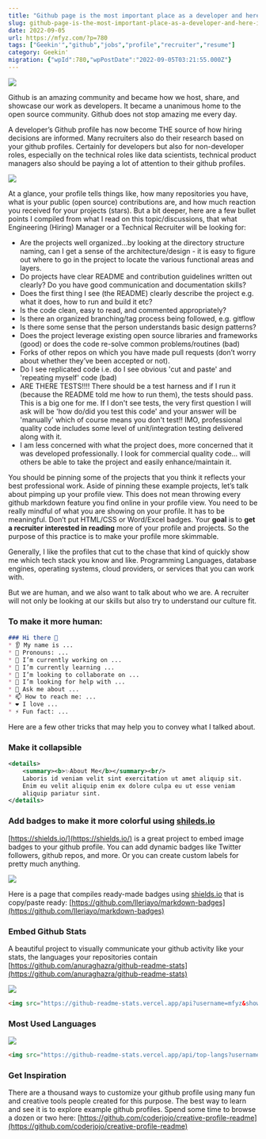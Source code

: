 ```yaml
---
title: "Github page is the most important place as a developer and here is why it is so important"
slug: github-page-is-the-most-important-place-as-a-developer-and-here-is-why-it-is-so-important
date: 2022-09-05
url: https://mfyz.com/?p=780
tags: ["Geekin'","github","jobs","profile","recruiter","resume"]
category: Geekin'
migration: {"wpId":780,"wpPostDate":"2022-09-05T03:21:55.000Z"}
---
```


![](/images/archive/en/2022/09/Why-github-profile-is-so-important-as-dev.jpg)

Github is an amazing community and became how we host, share, and showcase our work as developers. It became a unanimous home to the open source community. Github does not stop amazing me every day.

A developer’s Github profile has now become THE source of how hiring decisions are informed. Many recruiters also do their research based on your github profiles. Certainly for developers but also for non-developer roles, especially on the technical roles like data scientists, technical product managers also should be paying a lot of attention to their github profiles.

![](/images/archive/en/2022/09/Screenshot-2022-07-02-06.36.01-1600x1058.jpg)

At a glance, your profile tells things like, how many repositories you have, what is your public (open source) contributions are, and how much reaction you received for your projects (stars). But a bit deeper, here are a few bullet points I compiled from what I read on this topic/discussions, that what Engineering (Hiring) Manager or a Technical Recruiter will be looking for:

*   Are the projects well organized...by looking at the directory structure naming, can I get a sense of the architecture/design - it is easy to figure out where to go in the project to locate the various functional areas and layers.
*   Do projects have clear README and contribution guidelines written out clearly? Do you have good communication and documentation skills?
*   Does the first thing I see (the README) clearly describe the project e.g. what it does, how to run and build it etc?
*   Is the code clean, easy to read, and commented appropriately?
*   Is there an organized branching/tag process being followed, e.g. gitflow
*   Is there some sense that the person understands basic design patterns?
*   Does the project leverage existing open source libraries and frameworks (good) or does the code re-solve common problems/routines (bad)
*   Forks of other repos on which you have made pull requests (don’t worry about whether they’ve been accepted or not).
*   Do I see replicated code i.e. do I see obvious 'cut and paste' and 'repeating myself' code (bad)
*   ARE THERE TESTS!!!! There should be a test harness and if I run it (because the README told me how to run them), the tests should pass. This is a big one for me. If I don't see tests, the very first question I will ask will be 'how do/did you test this code' and your answer will be 'manually' which of course means you don't test!! IMO, professional quality code includes some level of unit/integration testing delivered along with it.
*   I am less concerned with what the project does, more concerned that it was developed professionally. I look for commercial quality code... will others be able to take the project and easily enhance/maintain it.

You should be pinning some of the projects that you think it reflects your best professional work. Aside of pinning these example projects, let’s talk about pimping up your profile view. This does not mean throwing every github markdown feature you find online in your profile view. You need to be really mindful of what you are showing on your profile. It has to be meaningful. Don’t put HTML/CSS or Word/Excel badges. Your **goal** is to **get a recruiter interested in reading** more of your profile and projects. So the purpose of this practice is to make your profile more skimmable.

Generally, I like the profiles that cut to the chase that kind of quickly show me which tech stack you know and like. Programming Languages, database engines, operating systems, cloud providers, or services that you can work with.

But we are human, and we also want to talk about who we are. A recruiter will not only be looking at our skills but also try to understand our culture fit.

### To make it more human:

```md
### Hi there 👋
* 👂 My name is ...
* 👩 Pronouns: ...
* 🔭 I’m currently working on ...
* 🌱 I’m currently learning ...
* 🤝 I’m looking to collaborate on ...
* 🤔 I’m looking for help with ...
* 💬 Ask me about ...
* 📫 How to reach me: ...
* ❤️ I love ...
* ⚡ Fun fact: ...

```

Here are a few other tricks that may help you to convey what I talked about.

### Make it collapsible

```xml
<details>
    <summary><b>✨About Me</b></summary><br/>
    Laboris id veniam velit sint exercitation ut amet aliquip sit.
    Enim eu velit aliquip enim ex dolore culpa eu ut esse veniam
    aliquip pariatur sint.
</details>

```

### Add badges to make it more colorful using [shileds.io](http://shileds.io)

[](https://shields.io/)[https://shields.io/](https://shields.io/) is a great project to embed image badges to your github profile. You can add dynamic badges like Twitter followers, github repos, and more. Or you can create custom labels for pretty much anything.

![](/images/archive/en/2022/09/Screenshot-2022-07-02-06.27.30.jpg)

Here is a page that compiles ready-made badges using [shields.io](http://shields.io) that is copy/paste ready: [](https://github.com/Ileriayo/markdown-badges)[https://github.com/Ileriayo/markdown-badges](https://github.com/Ileriayo/markdown-badges)

### Embed Github Stats

A beautiful project to visually communicate your github activity like your stats, the languages your repositories contain [](https://github.com/anuraghazra/github-readme-stats)[https://github.com/anuraghazra/github-readme-stats](https://github.com/anuraghazra/github-readme-stats)

![](https://github-readme-stats.vercel.app/api?username=mfyz&show_icons=true)

```html
<img src="https://github-readme-stats.vercel.app/api?username=mfyz&show_icons=true" />

```

### Most Used Languages

![](https://github-readme-stats.vercel.app/api/top-langs?username=mfyz&layout=compact)

```html
<img src="https://github-readme-stats.vercel.app/api/top-langs?username=zluvsand&layout=compact"/>

```

### Get Inspiration

There are a thousand ways to customize your github profile using many fun and creative tools people created for this purpose. The best way to learn and see it is to explore example github profiles. Spend some time to browse a dozen or two here: [](https://github.com/coderjojo/creative-profile-readme)[https://github.com/coderjojo/creative-profile-readme](https://github.com/coderjojo/creative-profile-readme)